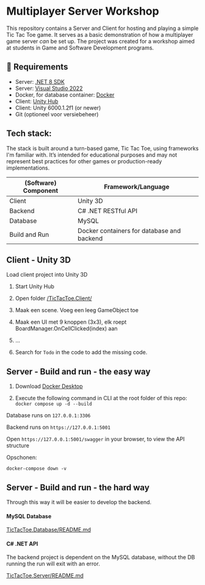 # Multiplayer Server Workshop

This repository contains a Server and Client for hosting and playing a simple Tic Tac Toe game. It serves as a basic demonstration of how a multiplayer game server _can_ be set up. The project was created for a workshop aimed at students in Game and Software Development programs.

## 🔧 Requirements

- Server: [.NET 8 SDK](https://dotnet.microsoft.com/en-us/download)
- Server: [Visual Studio 2022](https://visualstudio.microsoft.com/downloads/)
- Docker, for database container: [Docker](https://www.docker.com/)
- Client: [Unity Hub](https://unity.com/)
- Client: Unity 6000.1.2f1 (or newer)
- Git (optioneel voor versiebeheer)

## Tech stack:

The stack is built around a turn-based game, Tic Tac Toe, using frameworks I'm familiar with. It’s intended for educational purposes and may not represent best practices for other games or production-ready implementations.

| (Software) Component | Framework/Language |
| -------------------- | ------------------ |
| Client               | Unity 3D           | 
| Backend              | C# .NET RESTful API |
| Database             | MySQL              | 
| Build and Run        | Docker containers for database and backend |

## Client - Unity 3D

Load client project into Unity 3D

1. Start Unity Hub

2. Open folder [/TicTacToe.Client/](TicTacToe.Client)  

3. Maak een scene. Voeg een leeg GameObject toe

4. Maak een UI met 9 knoppen (3x3), elk roept BoardManager.OnCellClicked(index) aan

5.  ...

6.  Search for `Todo` in the code to add the missing code.

## Server - Build and run - the easy way

1. Download [Docker Desktop](https://www.docker.com/products/docker-desktop/)

2. Execute the following command in CLI at the root folder of this repo: `docker compose up -d --build`

Database runs on `127.0.0.1:3306`

Backend runs on `https://127.0.0.1:5001`

Open `https://127.0.0.1:5001/swagger` in your browser, to view the API structure

Opschonen:

```
docker-compose down -v
```

## Server - Build and run - the hard way

Through this way it will be easier to develop the backend.

#### MySQL Database

[TicTacToe.Database/README.md](TicTacToe.Database/README.md)

#### C# .NET API

The backend project is dependent on the MySQL database, without the DB running the run will exit with an error.

[TicTacToe.Server/README.md](TicTacToe.Server/README.md)
